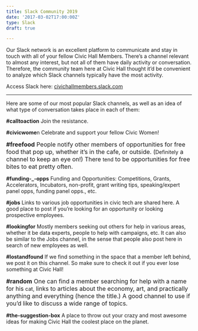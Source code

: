 ```yaml
---
title: Slack Community 2019
date: '2017-03-02T17:00:00Z'
type: Slack
draft: true

---
```

Our Slack network is an excellent platform to communicate and stay in touch with all of your fellow Civic Hall Members. There’s a channel relevant to almost any interest, but not all of them have daily activity or conversation. Therefore, the community team here at Civic Hall thought it’d be convenient to analyze which Slack channels typically have the most activity.

Access Slack here: [civichallmembers.slack.com](https://civichallmembers.slack.com/)

<hr> 
Here are some of our most popular Slack channels, as well as an idea of what type of conversation takes place in each of them:

**#calltoaction** Join the resistance.

**#civicwome**n Celebrate and support your fellow Civic Women!

<span style="font-size: 1rem;"><b>#freefood</b> People notify other members of opportunities for free food that pop up, whether it’s in the cafe, or outside. (</span>Definitely<span style="font-size: 1rem;"> a channel to keep an eye on!) There </span>tend<span style="font-size: 1rem;">&nbsp;to be opportunities for free bites to eat pretty often.</span>

**#funding-_-opps** Funding and Opportunities: Competitions, Grants, Accelerators, Incubators, non-profit, grant writing tips, speaking/expert panel opps, funding panel opps., etc.

**#jobs** Links to various job opportunities in civic tech are shared here. A good place to post if you’re looking for an opportunity or looking prospective employees.

**#lookingfor** Mostly members seeking out others for help in various areas, whether it be data experts, people to help with campaigns, etc. It can also be similar to the Jobs channel, in the sense that people also post here in search of new employees as well.

**#lostandfound** If we find something in the space that a member left behind, we post it on this channel. So make sure to check it out if you ever lose something at Civic Hall!

<span style="font-size: 1rem;"><b>#random</b> One can find a member searching for help with a name for his </span>cat,<span style="font-size: 1rem;"> links to articles about the economy, art, and practically anything and everything (hence the title.) A good channel to use if you’d like to discuss a wide range of topics.</span>

**#the-suggestion-box** A place to throw out your crazy and most awesome ideas for making Civic Hall the coolest place on the planet.